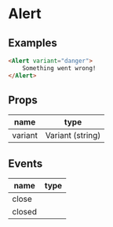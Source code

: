 # Alert

## Examples

```html
<Alert variant="danger">
    Something went wrong!
</Alert>
```

## Props

| name | type |
| - | - |
| variant | Variant (string) |

## Events

| name | type |
| - | - |
| close | |
| closed | |
